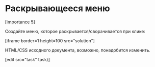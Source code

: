 # Раскрывающееся меню

[importance 5]

Создайте меню, которое раскрывается/сворачивается при клике:

[iframe border=1 height=100 src="solution"]

HTML/CSS исходного документа, возможно, понадобится изменить.

[edit src="task" task/]